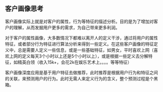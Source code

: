 ## 客户画像思考

客户画像实际上就是对客户的属性，行为等特征的描述分析。目的是为了增加对客户的理解，从而发掘用户更多的需求，为自己带来更多利润。

对于客户的属性画像，大多数情况下都难以离开人的定义干涉，通过将用户的属性特征，或者部分行为特征进行算法分析来得到一些定义。在这些客户画像的特征定义中，总是需要人定义一些信息，或是一些基础特征，如男女，平时喜欢上网（喜欢上网的定义每天3个小时以上还是5个小时以上），或是根据一些定义去分解特征，如精英白领（收入15k+，会花2k在娱乐艺术上。。。。等等特征）

客户画像深度应用是基于用户特征去做推荐，此时推荐是根据用户行为和特征之间的关联，来预测用户的行为。此时无需人来定义行为的含义，整个预测过程是个黑箱。